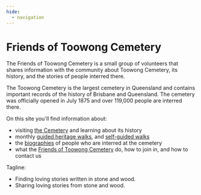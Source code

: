 ```yaml
---
hide:
  - navigation
---
```


#  Friends of Toowong Cemetery

The Friends of Toowong Cemetery is a small group of volunteers that shares information with the community about Toowong Cemetery, its history, and the stories of people interred there. 

The Toowong Cemetery is the largest cemetery in Queensland and contains important records of the history of Brisbane and Queensland. The cemetery was officially opened in July 1875 and over 119,000 people are interred there.

On this site you'll find information about:

- visiting [the Cemetery](cemetery.md) and learning about its history 
- monthly [guided heritage walks](guided-walks.md), and [self-guided walks](walks/index.md) 
- the [biographies](biographies.md) of people who are interred at the cemetery
- what the [Friends of Toowong Cemetery](about/index.md) do, how to join in, and how to contact us

<!-- insert photos and map -->

Tagline: 

- Finding loving stories written in stone and wood.
- Sharing loving stories from stone and wood.
